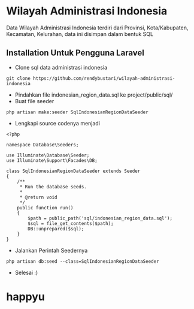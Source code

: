 # Wilayah Administrasi Indonesia
Data Wilayah Administrasi Indonesia terdiri dari Provinsi, Kota/Kabupaten, Kecamatan, Kelurahan, data ini disimpan dalam bentuk SQL

## Installation Untuk Pengguna Laravel
- Clone sql data administrasi indonesia

```
git clone https://github.com/rendybustari/wilayah-administrasi-indonesia
```

- Pindahkan file indonesian_region_data.sql ke project/public/sql/
- Buat file seeder

```
php artisan make:seeder SqlIndonesianRegionDataSeeder
```

- Lengkapi source codenya menjadi

```
<?php

namespace Database\Seeders;

use Illuminate\Database\Seeder;
use Illuminate\Support\Facades\DB;

class SqlIndonesianRegionDataSeeder extends Seeder
{
    /**
     * Run the database seeds.
     *
     * @return void
     */
    public function run()
    {
        $path = public_path('sql/indonesian_region_data.sql');
        $sql = file_get_contents($path);
        DB::unprepared($sql);
    }
}

```

- Jalankan Perintah Seedernya
```
php artisan db:seed --class=SqlIndonesianRegionDataSeeder
```

- Selesai :)
# happyu
